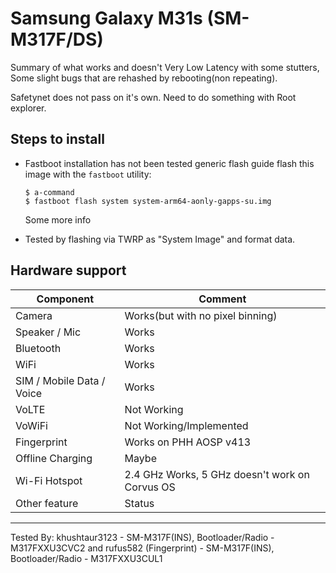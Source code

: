 # Samsung Galaxy M31s (SM-M317F/DS)

Summary of what works and doesn't
Very Low Latency with some stutters, Some slight bugs that are rehashed by rebooting(non repeating).

Safetynet does not pass on it's own. Need to do something with Root explorer.

## Steps to install

* Fastboot installation has not been tested
generic flash guide
  flash this image with the `fastboot` utility:
    ```
    $ a-command
    $ fastboot flash system system-arm64-aonly-gapps-su.img
    ```
    Some more info

* Tested by flashing via TWRP as "System Image" and format data.

## Hardware support

| Component                 |      Comment                                              |
|---------------------------|-----------------------------------------------------------|
| Camera                    | Works(but with no pixel binning)                          |
| Speaker / Mic             | Works                                                     |
| Bluetooth                 | Works                                                     |
| WiFi                      | Works                                                     |
| SIM / Mobile Data / Voice | Works                                                     |
| VoLTE                     | Not Working                                               |
| VoWiFi                    | Not Working/Implemented                                   |
| Fingerprint               | Works on PHH AOSP v413                                    |
| Offline Charging          | Maybe                                                     |
| Wi-Fi Hotspot             | 2.4 GHz Works, 5 GHz doesn't work on Corvus OS            |
| Other feature             | Status                                                    |
---

Tested By: khushtaur3123 - SM-M317F(INS), Bootloader/Radio - M317FXXU3CVC2 and rufus582 (Fingerprint) - SM-M317F(INS), Bootloader/Radio - M317FXXU3CUL1

